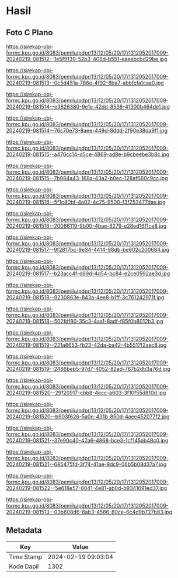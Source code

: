 # Hasil

## Foto C Plano

https://sirekap-obj-formc.kpu.go.id/8083/pemilu/pdpr/13/12/05/20/17/1312052017009-20240219-081512--1e5f9130-52b3-408d-b551-eaeebcbd29be.jpg

https://sirekap-obj-formc.kpu.go.id/8083/pemilu/pdpr/13/12/05/20/17/1312052017009-20240219-081513--0c5d451a-786e-4f92-8ba7-abbfcfa1caa0.jpg

https://sirekap-obj-formc.kpu.go.id/8083/pemilu/pdpr/13/12/05/20/17/1312052017009-20240219-081514--e3826380-9e1e-42dd-8536-41300b464de1.jpg

https://sirekap-obj-formc.kpu.go.id/8083/pemilu/pdpr/13/12/05/20/17/1312052017009-20240219-081514--76c70e73-8aee-449d-8ddd-2f90e38da9f1.jpg

https://sirekap-obj-formc.kpu.go.id/8083/pemilu/pdpr/13/12/05/20/17/1312052017009-20240219-081515--a476cc14-d5ce-4869-ad8e-b9cbeebe3b8c.jpg

https://sirekap-obj-formc.kpu.go.id/8083/pemilu/pdpr/13/12/05/20/17/1312052017009-20240219-081515--7b084a43-168a-43a2-b0ec-128af660c9cc.jpg

https://sirekap-obj-formc.kpu.go.id/8083/pemilu/pdpr/13/12/05/20/17/1312052017009-20240219-081516--5f1c40bf-4a02-4c25-9500-f3f253477dae.jpg

https://sirekap-obj-formc.kpu.go.id/8083/pemilu/pdpr/13/12/05/20/17/1312052017009-20240219-081516--20066119-9b00-4bae-8279-e28ed16f1ce8.jpg

https://sirekap-obj-formc.kpu.go.id/8083/pemilu/pdpr/13/12/05/20/17/1312052017009-20240219-081517--9f2817bc-9e34-4414-98db-be602c200684.jpg

https://sirekap-obj-formc.kpu.go.id/8083/pemilu/pdpr/13/12/05/20/17/1312052017009-20240219-081517--b23acc4f-d89d-4d54-bc84-e2ce0592ae3d.jpg

https://sirekap-obj-formc.kpu.go.id/8083/pemilu/pdpr/13/12/05/20/17/1312052017009-20240219-081518--9230863e-843a-4ee8-b1ff-3c761242971f.jpg

https://sirekap-obj-formc.kpu.go.id/8083/pemilu/pdpr/13/12/05/20/17/1312052017009-20240219-081518--502fdf80-35c3-4aa1-8adf-f85f0b8012b3.jpg

https://sirekap-obj-formc.kpu.go.id/8083/pemilu/pdpr/13/12/05/20/17/1312052017009-20240219-081519--221a8653-fb23-42da-ba42-4b5517f2aec8.jpg

https://sirekap-obj-formc.kpu.go.id/8083/pemilu/pdpr/13/12/05/20/17/1312052017009-20240219-081519--2486beb5-97d7-4052-82ad-767b2db3a76d.jpg

https://sirekap-obj-formc.kpu.go.id/8083/pemilu/pdpr/13/12/05/20/17/1312052017009-20240219-081520--29f20917-cbb8-4ecc-a603-3f10f55d810d.jpg

https://sirekap-obj-formc.kpu.go.id/8083/pemilu/pdpr/13/12/05/20/17/1312052017009-20240219-081520--b903f626-5a0e-431b-850d-4aee452077f2.jpg

https://sirekap-obj-formc.kpu.go.id/8083/pemilu/pdpr/13/12/05/20/17/1312052017009-20240219-081521--37e90c40-42a6-4868-bce3-1cf145ab48c0.jpg

https://sirekap-obj-formc.kpu.go.id/8083/pemilu/pdpr/13/12/05/20/17/1312052017009-20240219-081521--685475fd-3f74-41ae-9dc9-06b5b08d37a7.jpg

https://sirekap-obj-formc.kpu.go.id/8083/pemilu/pdpr/13/12/05/20/17/1312052017009-20240219-081522--5e618e57-8041-4e81-ab0d-b9341691ed37.jpg

https://sirekap-obj-formc.kpu.go.id/8083/pemilu/pdpr/13/12/05/20/17/1312052017009-20240219-081513--03b608d6-8ab3-4586-80ce-6c4d9b727b83.jpg


## Metadata

| Key        | Value               |
| ---------- | ------------------- |
| Time Stamp | 2024-02-19 09:03:04 |
| Kode Dapil | 1302                |



